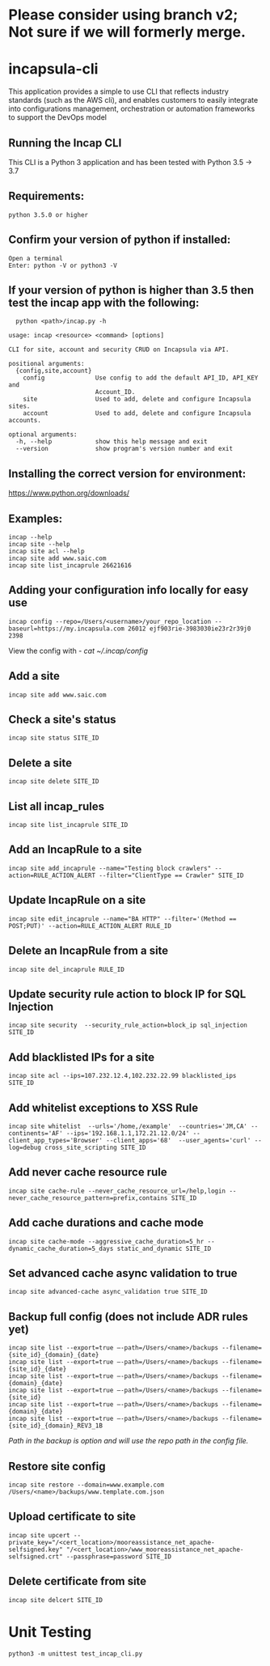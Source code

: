 # Please consider using branch v2; Not sure if we will formerly merge.
# incapsula-cli
This application provides a simple to use CLI that reflects industry standards (such as the AWS cli), and enables customers to easily integrate into configurations management, orchestration or automation frameworks to support the DevOps model

## Running the Incap CLI

This CLI is a Python 3 application and has been tested with Python 3.5 -> 3.7
## Requirements:
    python 3.5.0 or higher

## Confirm your version of python if installed:
    Open a terminal
    Enter: python -V or python3 -V

## If your version of python is higher than 3.5 then test the incap app with the following:
      python <path>/incap.py -h

    usage: incap <resource> <command> [options]

    CLI for site, account and security CRUD on Incapsula via API.

    positional arguments:
      {config,site,account}
        config              Use config to add the default API_ID, API_KEY and
                            Account_ID.
        site                Used to add, delete and configure Incapsula sites.
        account             Used to add, delete and configure Incapsula accounts.

    optional arguments:
      -h, --help            show this help message and exit
      --version             show program's version number and exit

## Installing the correct version for environment:
https://www.python.org/downloads/


## Examples:
    incap --help
    incap site --help
    incap site acl --help
    incap site add www.saic.com
    incap site list_incaprule 26621616
    
## Adding your configuration info locally for easy use
    incap config --repo=/Users/<username>/your_repo_location --baseurl=https://my.incapsula.com 26012 ejf903rie-3983030ie23r2r39j0 2398
View the config with - *cat ~/.incap/config*

## Add a site
    incap site add www.saic.com

## Check a site's status
    incap site status SITE_ID

## Delete a site
    incap site delete SITE_ID

## List all incap_rules
    incap site list_incaprule SITE_ID

## Add an IncapRule to a site
    incap site add_incaprule --name="Testing block crawlers" --action=RULE_ACTION_ALERT --filter="ClientType == Crawler" SITE_ID

## Update IncapRule on a site
    incap site edit_incaprule --name="BA HTTP" --filter='(Method == POST;PUT)' --action=RULE_ACTION_ALERT RULE_ID

## Delete an IncapRule from a site
    incap site del_incaprule RULE_ID

## Update security rule action to block IP for SQL Injection
    incap site security  --security_rule_action=block_ip sql_injection SITE_ID

## Add blacklisted IPs for a site
    incap site acl --ips=107.232.12.4,102.232.22.99 blacklisted_ips SITE_ID

## Add whitelist exceptions to XSS Rule
    incap site whitelist  --urls='/home,/example'  --countries='JM,CA' --continents='AF' --ips='192.168.1.1,172.21.12.0/24' --client_app_types='Browser' --client_apps='68'  --user_agents='curl' --log=debug cross_site_scripting SITE_ID

## Add never cache resource rule
    incap site cache-rule --never_cache_resource_url=/help,login --never_cache_resource_pattern=prefix,contains SITE_ID

## Add cache durations and cache mode
    incap site cache-mode --aggressive_cache_duration=5_hr --dynamic_cache_duration=5_days static_and_dynamic SITE_ID

## Set advanced cache async validation to true
    incap site advanced-cache async_validation true SITE_ID

## Backup full config (does not include ADR rules yet)
    incap site list --export=true –-path=/Users/<name>/backups --filename={site_id}_{domain}_{date}
    incap site list --export=true –-path=/Users/<name>/backups --filename={site_id}_{date}
    incap site list --export=true –-path=/Users/<name>/backups --filename={domain}_{date}
    incap site list --export=true –-path=/Users/<name>/backups --filename={site_id}
    incap site list --export=true –-path=/Users/<name>/backups --filename={domain}_{date}
    incap site list --export=true –-path=/Users/<name>/backups --filename={site_id}_{domain}_REV3_1B


*Path in the backup is option and will use the repo path in the config file.*

## Restore site config
    incap site restore --domain=www.example.com /Users/<name>/backups/www.template.com.json

## Upload certificate to site
    incap site upcert --private_key="/<cert_location>/mooreassistance_net_apache-selfsigned.key" "/<cert_location>/www_mooreassistance_net_apache-selfsigned.crt" --passphrase=password SITE_ID

## Delete certificate from site
    incap site delcert SITE_ID

# Unit Testing
    python3 -m unittest test_incap_cli.py